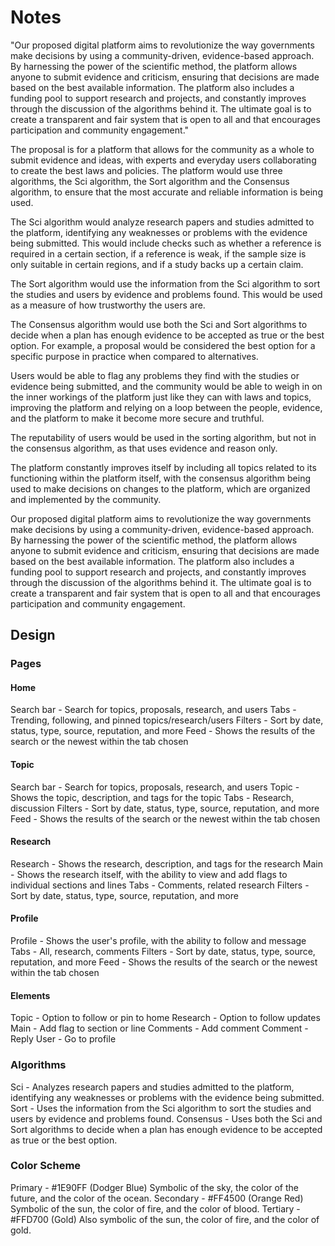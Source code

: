 # Notes

"Our proposed digital platform aims to revolutionize the way governments make decisions by using a community-driven, evidence-based approach. By harnessing the power of the scientific method, the platform allows anyone to submit evidence and criticism, ensuring that decisions are made based on the best available information. The platform also includes a funding pool to support research and projects, and constantly improves through the discussion of the algorithms behind it. The ultimate goal is to create a transparent and fair system that is open to all and that encourages participation and community engagement."

The proposal is for a platform that allows for the community as a whole to submit evidence and ideas, with experts and everyday users collaborating to create the best laws and policies. The platform would use three algorithms, the Sci algorithm, the Sort algorithm and the Consensus algorithm, to ensure that the most accurate and reliable information is being used.

The Sci algorithm would analyze research papers and studies admitted to the platform, identifying any weaknesses or problems with the evidence being submitted. This would include checks such as whether a reference is required in a certain section, if a reference is weak, if the sample size is only suitable in certain regions, and if a study backs up a certain claim.

The Sort algorithm would use the information from the Sci algorithm to sort the studies and users by evidence and problems found. This would be used as a measure of how trustworthy the users are.

The Consensus algorithm would use both the Sci and Sort algorithms to decide when a plan has enough evidence to be accepted as true or the best option. For example, a proposal would be considered the best option for a specific purpose in practice when compared to alternatives.

Users would be able to flag any problems they find with the studies or evidence being submitted, and the community would be able to weigh in on the inner workings of the platform just like they can with laws and topics, improving the platform and relying on a loop between the people, evidence, and the platform to make it become more secure and truthful.

The reputability of users would be used in the sorting algorithm, but not in the consensus algorithm, as that uses evidence and reason only.

The platform constantly improves itself by including all topics related to its functioning within the platform itself, with the consensus algorithm being used to make decisions on changes to the platform, which are organized and implemented by the community.

Our proposed digital platform aims to revolutionize the way governments make decisions by using a community-driven, evidence-based approach.
By harnessing the power of the scientific method, the platform allows anyone to submit evidence and criticism, ensuring that decisions are made based on the best available information.
The platform also includes a funding pool to support research and projects, and constantly improves through the discussion of the algorithms behind it.
The ultimate goal is to create a transparent and fair system that is open to all and that encourages participation and community engagement.

## Design

### Pages

#### Home

Search bar - Search for topics, proposals, research, and users
Tabs - Trending, following, and pinned topics/research/users
Filters - Sort by date, status, type, source, reputation, and more
Feed - Shows the results of the search or the newest within the tab chosen

#### Topic

Search bar - Search for topics, proposals, research, and users
Topic - Shows the topic, description, and tags for the topic
Tabs - Research, discussion
Filters - Sort by date, status, type, source, reputation, and more
Feed - Shows the results of the search or the newest within the tab chosen

#### Research

Research - Shows the research, description, and tags for the research
Main - Shows the research itself, with the ability to view and add flags to individual sections and lines
Tabs - Comments, related research
Filters - Sort by date, status, type, source, reputation, and more

#### Profile

Profile - Shows the user's profile, with the ability to follow and message
Tabs - All, research, comments
Filters - Sort by date, status, type, source, reputation, and more
Feed - Shows the results of the search or the newest within the tab chosen

#### Elements

Topic - Option to follow or pin to home
    Research - Option to follow updates
        Main - Add flag to section or line
        Comments - Add comment
            Comment - Reply
                User - Go to profile

### Algorithms

Sci - Analyzes research papers and studies admitted to the platform, identifying any weaknesses or problems with the evidence being submitted.
Sort - Uses the information from the Sci algorithm to sort the studies and users by evidence and problems found.
Consensus - Uses both the Sci and Sort algorithms to decide when a plan has enough evidence to be accepted as true or the best option.

### Color Scheme

Primary - #1E90FF (Dodger Blue) Symbolic of the sky, the color of the future, and the color of the ocean.
Secondary - #FF4500 (Orange Red) Symbolic of the sun, the color of fire, and the color of blood.
Tertiary - #FFD700 (Gold) Also symbolic of the sun, the color of fire, and the color of gold.
